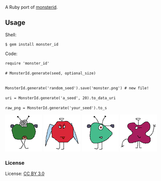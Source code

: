 A Ruby port of [monsterid](http://www.splitbrain.org/projects/monsterid).

## Usage

Shell:

    $ gem install monster_id
    
Code:

    require 'monster_id'
    
    # MonsterId.generate(seed, optional_size)


    MonsterId.generate('random_seed').save('monster.png') # new file!

    uri = MonsterId.generate('a_seed', 20).to_data_uri

    raw_png = MonsterId.generate('your_seed').to_s

![lovely eyes](https://github.com/dira/monsterid/blob/master/examples/lovely_eyes.png?raw=true) ![angry](https://github.com/dira/monsterid/blob/master/examples/angry.png?raw=true) ![pointy](https://github.com/dira/monsterid/blob/master/examples/pointy.png?raw=true) ![;)](https://github.com/dira/monsterid/blob/master/examples/wink.png?raw=true)

### License

License: [CC BY 3.0](http://creativecommons.org/licenses/by/3.0/)
